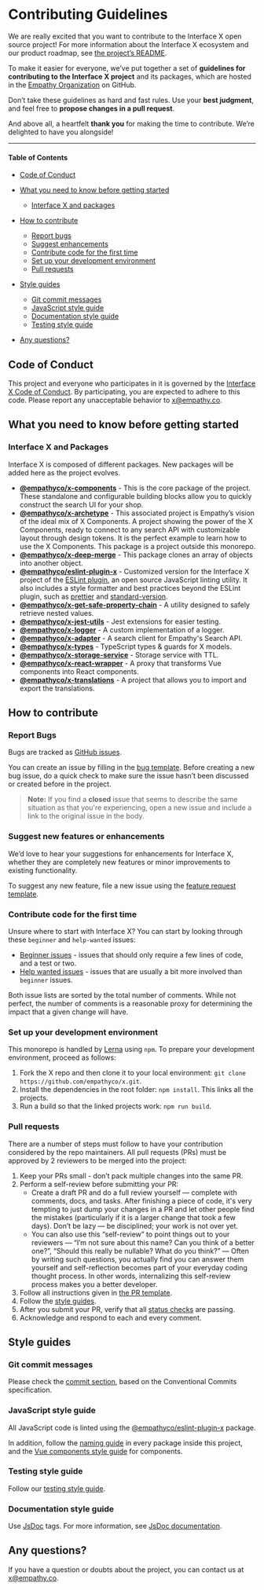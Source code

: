 # Contributing Guidelines

We are really excited that you want to contribute to the Interface X open source project! For more information about the Interface X ecosystem and our product roadmap, see [the project’s README](https://github.com/empathyco/x).

To make it easier for everyone, we’ve put together a set of **guidelines for contributing to the Interface X project** and its packages, which are hosted in the
[Empathy Organization](https://github.com/empathyco) on GitHub.

Don’t take these guidelines as hard and fast rules. Use your **best judgment**, and feel free to **propose changes in a pull request**. 

And above all, a heartfelt **thank you** for making the time to contribute. We’re delighted to have you alongside!

---

#### Table of Contents

- [Code of Conduct](#code-of-conduct)
- [What you need to know before getting started](#what-you-need-to-know-before-getting-started)
    + [Interface X and packages](#interface-x-and-packages)
- [How to contribute](#how-to-contribute)
    + [Report bugs](#report-bugs)
    + [Suggest enhancements](#suggest-new-features-or-enhancements)
    + [Contribute code for the first time](#contribute-code-for-the-first-time)
    + [Set up your development environment](#set-up-your-development-environment)
    + [Pull requests](#pull-requests)

- [Style guides](#style-guides)
    + [Git commit messages](#git-commit-messages)
    + [JavaScript style guide](#javascript-style-guide)
    + [Documentation style guide](#documentation-style-guide)
    + [Testing style guide](#testing-style-guide)
- [Any questions?](#any-questions)


## Code of Conduct

This project and everyone who participates in it is governed by the [Interface X Code of Conduct](CODE_OF_CONDUCT.md). 
By participating, you are expected to adhere to this code. Please report any unacceptable behavior to [x@empathy.co](mailto:x@empathy.co).


## What you need to know before getting started

### Interface X and Packages

Interface X is composed of different packages. New packages will be added here as the project evolves.

- **[@empathyco/x-components](https://github.com/empathyco/x/tree/main/packages/x-components)** - This is the core package of the project.
These standalone and configurable building blocks allow you to quickly construct the search UI for your shop.
- **[@empathyco/x-archetype](https://github.com/empathyco/x-archetype)** - This associated project is Empathy’s vision of the ideal mix of  X Components. A project showing the power of the X Components, ready to connect to any search API with customizable layout through design tokens. 
It is the perfect example to learn how to use the X Components. This package is a project outside this monorepo.
- **[@empathyco/x-deep-merge](/packages/deep-merge)** - This package clones an array of objects into another object.
- **[@empathyco/eslint-plugin-x](/packages/eslint-plugin-x)** - Customized version for the Interface X project of the [ESLint plugin](https://eslint.org/docs/about/), an open source JavaScript linting utility. It also includes a style formatter and best practices beyond the ESLint plugin, such as
  [prettier](https://prettier.io/) and [standard-version](https://github.com/conventional-changelog/standard-version).
- **[@empathyco/x-get-safe-property-chain](/packages/get-safe-property-chain)** - A utility designed to safely retrieve nested values.
- **[@empathyco/x-jest-utils](/packages/jest-utils)** - Jest extensions for easier testing.
- **[@empathyco/x-logger](/packages/logger)** - A custom implementation of a logger.
- **[@empathyco/x-adapter](/packages/search-adapter)** - A search client for Empathy's Search API.
- **[@empathyco/x-types](/packages/search-types)** - TypeScript types & guards for X models.
- **[@empathyco/x-storage-service](/packages/storage-service)** - Storage service with TTL.
- **[@empathyco/x-react-wrapper](/packages/react-wrapper)** - A proxy that transforms Vue components into React components.
- **[@empathyco/x-translations](/packages/x-translations)** - A project that allows you to import and export the translations.


## How to contribute

### Report Bugs

Bugs are tracked as [GitHub issues](https://guides.github.com/features/issues/). 

You can create an issue by filling in the [ bug template](./ISSUE_TEMPLATE/bug_report.yml). Before creating a new bug issue, do a quick check to make sure the issue hasn’t been discussed or created before in the project. 

> **Note:** If you find a **closed** issue that seems to describe the same situation as that you're experiencing, open a new issue and include a link to the original issue in the body.


### Suggest new features or enhancements

We’d love to hear your suggestions for enhancements for Interface X, whether they are completely new features or minor improvements to existing functionality.

To suggest any new feature, file a new issue using the [feature request template](./ISSUE_TEMPLATE/feature_request.yml).


### Contribute code for the first time

Unsure where to start with Interface X? You can start by looking through these `beginner` and `help-wanted` issues:

- [Beginner issues](https://github.com/empathyco/x/labels/good%20first%20issue) - issues that should only require a few lines of code, and a test or two.
- [Help wanted issues](https://github.com/empathyco/x/labels/help-wanted) - issues that are usually a bit more involved than `beginner` issues.

Both issue lists are sorted by the total number of comments. While not perfect, the number of comments is a reasonable proxy for determining the impact that a given change will have.

### Set up your development environment

This monorepo is handled by [Lerna](https://github.com/lerna/lerna) using `npm`. To prepare your development environment, proceed as follows:

1. Fork the X repo and then clone it to your local environment: `git clone https://github.com/empathyco/x.git`.
2. Install the dependencies in the root folder: `npm install`. This links all the projects.
3. Run a build so that the linked projects work: `npm run build`.


### Pull requests

There are a number of steps must follow to have your contribution considered by the repo maintainers. All pull requests (PRs) must be approved by 2 reviewers to be merged into the project:

1. Keep your PRs small - don’t pack multiple changes into the same PR.
2. Perform a self-review before submitting your PR:
   - Create a draft PR and do a full review yourself — complete with comments, docs, and tasks.
     After finishing a piece of code, it's very tempting to just dump your changes in a PR and let other people find the mistakes (particularly if it is a larger change that took a few days). Don’t be lazy — be disciplined; your work is not over yet.
   - You can also use this “self-review” to point things out to your reviewers — “I’m not sure about this name? Can you think of a better one?”, “Should this really be nullable? What do you think?” — Often by writing such questions, you actually find you can answer them yourself and self-reflection becomes part of your everyday coding thought process. In other words, internalizing this self-review process makes you a better developer.
3. Follow all instructions given in [the PR template](./PULL_REQUEST_TEMPLATE.md).
4. Follow the [style guides](#style-guides).
5. After you submit your PR, verify that all [status checks](https://help.github.com/articles/about-status-checks/) are passing.
6. Acknowledge and respond to each and every comment.


## Style guides

### Git commit messages

Please check the [commit section](./contributing/commits.md), based on the Conventional Commits specification.

### JavaScript style guide

All JavaScript code is linted using the [@empathyco/eslint-plugin-x](https://github.com/empathyco/x/tree/main/packages/eslint-plugin-x) package.

In addition, follow the [naming guide](./contributing/base-naming.md) in every package inside this project, and the [Vue components style guide](./contributing/components.md) for components.

### Testing style guide

Follow our [testing style guide](./contributing/tests.md).

### Documentation style guide

Use [JsDoc](https://github.com/jsdoc/jsdoc) tags. For more information, see [JsDoc documentation](https://jsdoc.app/).

## Any questions?

If you have a question or doubts about the project, you can contact us at  [x@empathy.co](mailto:x@empathy.com).
